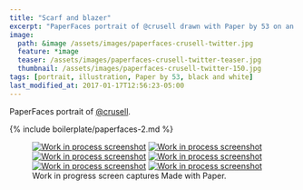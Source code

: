```yaml
---
title: "Scarf and blazer"
excerpt: "PaperFaces portrait of @crusell drawn with Paper by 53 on an iPad."
image: 
  path: &image /assets/images/paperfaces-crusell-twitter.jpg 
  feature: *image
  teaser: /assets/images/paperfaces-crusell-twitter-teaser.jpg
  thumbnail: /assets/images/paperfaces-crusell-twitter-150.jpg
tags: [portrait, illustration, Paper by 53, black and white]
last_modified_at: 2017-01-17T12:56:23-05:00
---
```


PaperFaces portrait of [@crusell](https://twitter.com/crusell).

{% include boilerplate/paperfaces-2.md %}

<figure class="third">
	<a href="/assets/images/paperfaces-crusell-process-1-lg.jpg"><img src="/assets/images/paperfaces-crusell-process-1-600.jpg" alt="Work in process screenshot"></a>
	<a href="/assets/images/paperfaces-crusell-process-2-lg.jpg"><img src="/assets/images/paperfaces-crusell-process-2-600.jpg" alt="Work in process screenshot"></a>
	<a href="/assets/images/paperfaces-crusell-process-3-lg.jpg"><img src="/assets/images/paperfaces-crusell-process-3-600.jpg" alt="Work in process screenshot"></a>
	<a href="/assets/images/paperfaces-crusell-process-4-lg.jpg"><img src="/assets/images/paperfaces-crusell-process-4-600.jpg" alt="Work in process screenshot"></a>
	<a href="/assets/images/paperfaces-crusell-process-5-lg.jpg"><img src="/assets/images/paperfaces-crusell-process-5-600.jpg" alt="Work in process screenshot"></a>
	<a href="/assets/images/paperfaces-crusell-process-6-lg.jpg"><img src="/assets/images/paperfaces-crusell-process-6-600.jpg" alt="Work in process screenshot"></a>
	<figcaption>Work in progress screen captures Made with Paper.</figcaption>
</figure>
